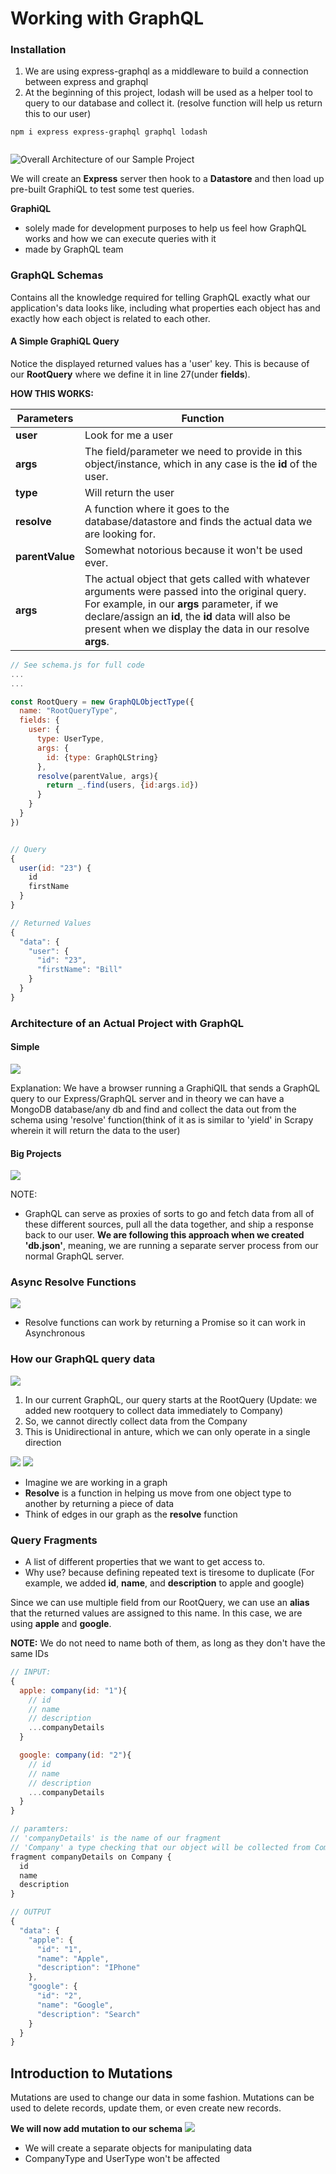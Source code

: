 # Working with GraphQL

### Installation

1. We are using express-graphql as a middleware to build a connection between express and graphql
2. At the beginning of this project, lodash will be used as a helper tool to query to our database and collect it. (resolve function will help us return this to our user)

```shell
npm i express express-graphql graphql lodash


```

![](screenshots/sample-overall-architecture.png "Overall Architecture of our Sample Project")

We will create an **Express** server then hook to a **Datastore** and then load up pre-built GraphiQL to test some test queries.

**GraphiQL**

- solely made for development purposes to help us feel how GraphQL works and how we can execute queries with it
- made by GraphQL team

### GraphQL Schemas

Contains all the knowledge required for telling GraphQL exactly what our application's data looks like, including what properties each object has and exactly how each object is related to each other.

#### A Simple GraphiQL Query

Notice the displayed returned values has a 'user' key. This is because of our **RootQuery** where we define it in line 27(under **fields**).

**HOW THIS WORKS:**

| Parameters      | Function                                                                                                                                                                                                                                                       |
| --------------- | -------------------------------------------------------------------------------------------------------------------------------------------------------------------------------------------------------------------------------------------------------------- |
| **user**        | Look for me a user                                                                                                                                                                                                                                             |
| **args**        | The field/parameter we need to provide in this object/instance, which in any case is the **id** of the user.                                                                                                                                                   |
| **type**        | Will return the user                                                                                                                                                                                                                                           |
| **resolve**     | A function where it goes to the database/datastore and finds the actual data we are looking for.                                                                                                                                                               |
| **parentValue** | Somewhat notorious because it won't be used ever.                                                                                                                                                                                                              |
| **args**        | The actual object that gets called with whatever arguments were passed into the original query. For example, in our **args** parameter, if we declare/assign an **id**, the **id** data will also be present when we display the data in our resolve **args**. |

```javascript
// See schema.js for full code
...
...

const RootQuery = new GraphQLObjectType({
  name: "RootQueryType",
  fields: {
    user: {
      type: UserType,
      args: {
        id: {type: GraphQLString}
      },
      resolve(parentValue, args){
        return _.find(users, {id:args.id})
      }
    }
  }
})
```

```javascript

// Query
{
  user(id: "23") {
    id
    firstName
  }
}

// Returned Values
{
  "data": {
    "user": {
      "id": "23",
      "firstName": "Bill"
    }
  }
}

```

### Architecture of an Actual Project with GraphQL

#### Simple

![](screenshots/simple-graphql.png)

Explanation:
We have a browser running a GraphiQIL that sends a GraphQL query to our Express/GraphQL server and in theory we can have a MongoDB database/any db and find and collect the data out from the schema using 'resolve' function(think of it as is similar to 'yield' in Scrapy wherein it will return the data to the user)

#### Big Projects

![](screenshots/big-projects-graphql.png)

NOTE:

- GraphQL can serve as proxies of sorts to go and fetch data from all of these different sources, pull all the data together, and ship a response back to our user.
  **We are following this approach when we created 'db.json'**, meaning, we are running a separate server process from our normal GraphQL server.

### Async Resolve Functions

![](screenshots/resolve_function.png)

- Resolve functions can work by returning a Promise so it can work in Asynchronous

### How our GraphQL query data

![](screenshots/graphql_query_movement.png)

1. In our current GraphQL, our query starts at the RootQuery (Update: we added new rootquery to collect data immediately to Company)
2. So, we cannot directly collect data from the Company
3. This is Unidirectional in anture, which we can only operate in a single direction

![](screenshots/how_resolve_is_helping.png)
![](screenshots/thinking_as_graph.png)

- Imagine we are working in a graph
- **Resolve** is a function in helping us move from one object type to another by returning a piece of data
- Think of edges in our graph as the **resolve** function

### Query Fragments

- A list of different properties that we want to get access to.
- Why use? because defining repeated text is tiresome to duplicate (For example, we added **id**, **name**, and **description** to apple and google)

Since we can use multiple field from our RootQuery, we can use an **alias** that the returned values are assigned to this name. In this case, we are using **apple** and **google**.

**NOTE:** We do not need to name both of them, as long as they don't have the same IDs

```javascript
// INPUT:
{
  apple: company(id: "1"){
    // id
    // name
    // description
    ...companyDetails
  }

  google: company(id: "2"){
    // id
    // name
    // description
    ...companyDetails
  }
}

// paramters:
// 'companyDetails' is the name of our fragment
// 'Company' a type checking that our object will be collected from Company object(JUST A TYPE CHECKING, SO WE CAN REMOVE THIS BUT ESSENTIALLY IMPORTANT)
fragment companyDetails on Company {
  id
  name
  description
}

// OUTPUT
{
  "data": {
    "apple": {
      "id": "1",
      "name": "Apple",
      "description": "IPhone"
    },
    "google": {
      "id": "2",
      "name": "Google",
      "description": "Search"
    }
  }
}
```

## Introduction to Mutations

Mutations are used to change our data in some fashion. Mutations can be used to delete records, update them, or even create new records.

**We will now add mutation to our schema**
![](screenshots/intro-to-mutations.png)

- We will create a separate objects for manipulating data
- CompanyType and UserType won't be affected
